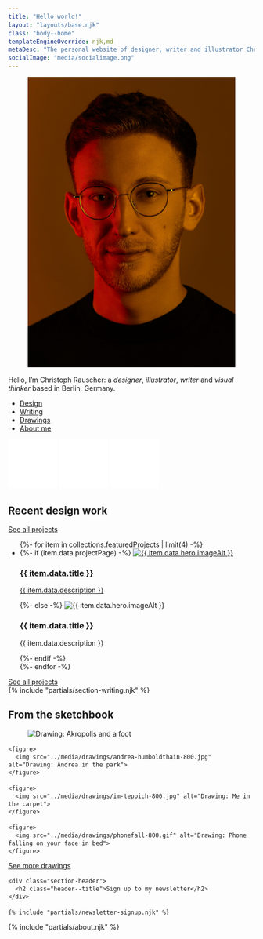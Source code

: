 ```yaml
---
title: "Hello world!"
layout: "layouts/base.njk"
class: "body--home"
templateEngineOverride: njk,md
metaDesc: "The personal website of designer, writer and illustrator Christoph Rauscher"
socialImage: "media/socialimage.png"
---
```


<section class="stage">
  <figure>
    <img src="media/christoph-rauscher-design.jpg" alt="Christoph Rauscher"/>
  </figure>
  <div class="introduction">
    <div>
      <p>Hello, I’m Christoph Rauscher: a <em>designer</em>, <em>illustrator</em>, <em>writer</em> and <em>visual thinker</em> based in Berlin, Germany.</p>
      <ul class="nav--stage">
        <li><a href="/projects" title="Check out my recent projects">Design</a></li>
        <li><a href="/writing" title="Read what I write">Writing</a></li>
        <li><a href="/drawings" title="See what I draw">Drawings</a></li>
        <li><a href="#about" title="Learn more about me">About me</a></li>
      </ul>
    </div>
    <div class="social">
      <a rel="me" href="https://mastodon.social/@christowski" target="_blank"><img src="media/mastodon.svg" title="Mastodon: @christowski@mastodon.social" alt="Mastodon"></a>
      <a href="https://instagram.com/christowski" target="_blank"><img src="media/instagram.svg" title="Instagram: @christowski" alt="Instagram Photos"></a>
      <a href="https://de.linkedin.com/in/rauscherchristoph" target="_blank"><img src="media/linkedin.svg" title="LinkedIn" alt="LinkedIn Profile"></a>
    </div>
</section>

<section class="section--large white">
  <div class="section-header">
    <h2 class="header--title">Recent design work</h2>
    <div class="header--meta">
      <a class="link--more link--pill" href="/projects"><span>See </span>all <span>projects</span></a>
    </div>
  </div>

  <ul class="layout-grid--duo project-grid"> 
    {%- for item in collections.featuredProjects | limit(4) -%}
      <li class="project-grid--tile">
        {%- if (item.data.projectPage) -%}
          <a href="{{ item.data.permalink }}{{ item.url }}">
            <img src="{{ item.data.hero.image }}" alt="{{ item.data.hero.imageAlt }}" />
            <h3>{{ item.data.title }}</h3>
            <p>{{ item.data.description }}</p>
          </a>
        {%- else -%}
          <img src="{{ item.data.hero.image }}" alt="{{ item.data.hero.imageAlt }}" />
          <h3>{{ item.data.title }}</h3>
          <p>{{ item.data.description }}</p>
        {%- endif -%}
      </li>
    {%- endfor -%}
  </ul>
  <a class="button-arrow" href="/projects">See all projects</a>
</section>

<section class="section--large writing dark">
  {% include "partials/section-writing.njk" %}
</section>

<section class="section--large white">
  <div class="section-header">
    <h2 class="header--title">From the sketchbook</h2>
  </div>

  <div class="drawings-grid"> 
    <figure>
      <img src="../media/drawings/akropolis-800.jpg" alt="Drawing: Akropolis and a foot">
    </figure>

    <figure>
      <img src="../media/drawings/andrea-humboldthain-800.jpg" alt="Drawing: Andrea in the park">
    </figure>

    <figure>
      <img src="../media/drawings/im-teppich-800.jpg" alt="Drawing: Me in the carpet">
    </figure>

    <figure>
      <img src="../media/drawings/phonefall-800.gif" alt="Drawing: Phone falling on your face in bed">
    </figure>
  </div>
  <div class="header--meta">
    <span><a class="link--more link--pill" href="/drawings">See more drawings</a></span>
  </div>
</section>

<section class="section--large accent">
  <div class="container--normal">

    <div class="section-header">
      <h2 class="header--title">Sign up to my newsletter</h2>
    </div>

    {% include "partials/newsletter-signup.njk" %}
  </div>
</section>

<section id="about" class="section--large white about container--wide">
  {% include "partials/about.njk" %}
</section>
